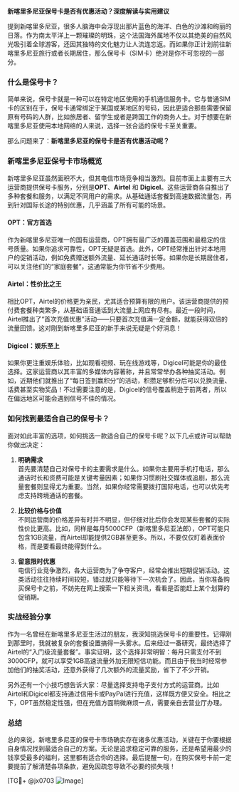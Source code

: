 **新喀里多尼亚保号卡是否有优惠活动？深度解读与实用建议**

提到新喀里多尼亚，很多人脑海中会浮现出那片蓝色的海洋、白色的沙滩和绚丽的日落。作为南太平洋上一颗璀璨的明珠，这个法国海外属地不仅以其绝美的自然风光吸引着全球游客，还因其独特的文化魅力让人流连忘返。而如果你正计划前往新喀里多尼亚旅行或者长期居住，那么保号卡（SIM卡）绝对是你不可忽视的一部分。

### 什么是保号卡？

简单来说，保号卡就是一种可以在特定地区使用的手机通信服务卡。它与普通SIM卡的区别在于，保号卡通常绑定于某国或某地区的号码，因此更适合那些需要保留原有号码的人群，比如旅居者、留学生或者是跨国工作的商务人士。对于想要在新喀里多尼亚使用本地网络的人来说，选择一张合适的保号卡至关重要。

那么问题来了：**新喀里多尼亚的保号卡是否有优惠活动呢？**

### 新喀里多尼亚保号卡市场概览

新喀里多尼亚虽然面积不大，但其电信市场竞争相当激烈。目前市面上主要有三大运营商提供保号卡服务，分别是**OPT**、**Airtel** 和 **Digicel**。这些运营商各自推出了多种套餐和服务，以满足不同用户的需求。从基础通话套餐到高速数据流量包，再到针对国际长途的特别优惠，几乎涵盖了所有可能的场景。

#### OPT：官方首选
作为新喀里多尼亚唯一的国有运营商，OPT拥有最广泛的覆盖范围和最稳定的信号质量。如果你追求可靠性，OPT无疑是首选。此外，OPT经常推出针对本地用户的促销活动，例如免费赠送额外流量、延长通话时长等。如果你是长期居住者，可以关注他们的“家庭套餐”，这通常能为你节省不少费用。

#### Airtel：性价比之王
相比OPT，Airtel的价格更为亲民，尤其适合预算有限的用户。该运营商提供的预付费套餐种类繁多，从基础语音通话到大流量上网应有尽有。最近一段时间，Airtel推出了“首次充值优惠”活动——只要首次充值满一定金额，就能获得双倍的流量回馈。这对刚到新喀里多尼亚的新手来说无疑是个好消息！

#### Digicel：娱乐至上
如果你更注重娱乐体验，比如观看视频、玩在线游戏等，Digicel可能是你的最佳选择。这家运营商以其丰富的多媒体内容著称，并且常常举办各种抽奖活动。例如，近期他们就推出了“每日签到赢积分”的活动，积攒足够积分后可以兑换流量、话费甚至实物奖品！不过需要注意的是，Digicel的信号覆盖稍逊于前两者，所以在偏远地区可能会遇到信号不佳的情况。

### 如何找到最适合自己的保号卡？

面对如此丰富的选项，如何挑选一款适合自己的保号卡呢？以下几点或许可以帮助你做出决定：

1. **明确需求**  
   首先要清楚自己对保号卡的主要需求是什么。如果你主要用手机打电话，那么通话时长和资费可能是关键考量因素；如果你习惯刷社交媒体或追剧，那么流量套餐则显得尤为重要。当然，如果你经常需要拨打国际电话，也可以优先考虑支持跨境通话的套餐。

2. **比较价格与价值**  
 不同运营商的价格差异有时并不明显，但仔细对比后你会发现某些套餐的实际性价比更高。比如，同样是每月5000CFP（新喀里多尼亚法郎），OPT可能只包含1GB流量，而Airtel却能提供2GB甚至更多。所以，不要仅仅盯着表面价格，而是要看最终能得到什么。

3. **留意限时优惠**  
 电信行业竞争激烈，各大运营商为了争夺客户，经常会推出短期促销活动。这类活动往往持续时间较短，错过就只能等待下一次机会了。因此，当你准备购买保号卡之前，不妨先在网上搜索一下相关资讯，看看是否能赶上某个划算的促销期。

### 实战经验分享

作为一名曾经在新喀里多尼亚生活过的朋友，我深知挑选保号卡的重要性。记得刚到那里时，我就被复杂的套餐设置搞得一头雾水。后来经过一番研究，最终选择了Airtel的“入门级流量套餐”。事实证明，这个选择非常明智：每月只需支付不到3000CFP，就可以享受1GB高速流量外加无限短信功能。而且由于我当时经常参加他们的抽奖活动，还意外获得了几次额外的流量奖励，省下了不少开销。

另外还有一个小技巧想告诉大家：尽量选择支持电子支付方式的运营商。比如Airtel和Digicel都支持通过信用卡或PayPal进行充值，这样既方便又安全。相比之下，OPT虽然稳定性强，但在充值方面稍微麻烦一点，需要亲自去营业厅办理。

### 总结

总的来说，新喀里多尼亚的保号卡市场确实存在诸多优惠活动，关键在于你要根据自身情况找到最适合自己的方案。无论是追求稳定可靠的服务，还是希望用最少的钱享受最多的福利，这里都有适合你的选择。最后提醒一句，在购买保号卡前一定要提前了解清楚各项条款，避免因疏忽导致不必要的损失哦！

[TG💪+ @jx0703 ![Image](https://github.com/user-attachments/assets/dbca1d08-cadb-493c-b0ec-ad6f7a83f270)]